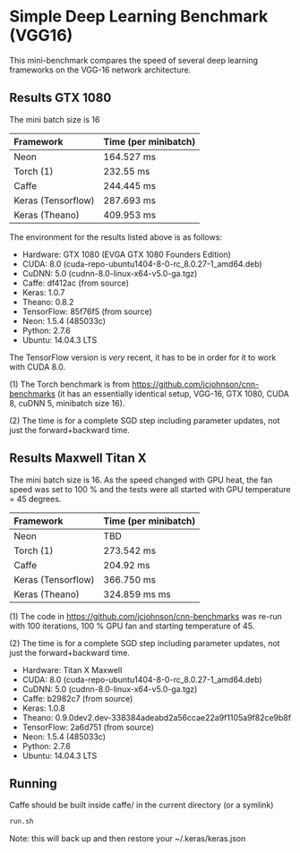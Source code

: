 # Simple Deep Learning Benchmark (VGG16)

This mini-benchmark compares the speed of several deep learning frameworks on the VGG-16 network architecture.

## Results GTX 1080

The mini batch size is 16

| Framework  | Time (per minibatch)  |
|:---|:---|
| Neon  | 164.527 ms  |
| Torch (1)  | 232.55 ms  |
| Caffe  | 244.445 ms  |
| Keras (Tensorflow)  | 287.693 ms  |
| Keras (Theano)  | 409.953 ms  |

The environment for the results listed above is as follows:

- Hardware: GTX 1080 (EVGA GTX 1080 Founders Edition)
- CUDA: 8.0 (cuda-repo-ubuntu1404-8-0-rc_8.0.27-1_amd64.deb)
- CuDNN: 5.0 (cudnn-8.0-linux-x64-v5.0-ga.tgz)
- Caffe: df412ac (from source)
- Keras: 1.0.7
- Theano: 0.8.2
- TensorFlow: 85f76f5 (from source)
- Neon: 1.5.4 (485033c)
- Python: 2.7.6
- Ubuntu: 14.04.3 LTS

The TensorFlow version is *very* recent, it has to be in order for it to work with CUDA 8.0.

(1) The Torch benchmark is from https://github.com/jcjohnson/cnn-benchmarks (it has an essentially identical setup, VGG-16, GTX 1080, CUDA 8, cuDNN 5, minibatch size 16).

(2) The time is for a complete SGD step including parameter updates, not just the forward+backward time.

## Results Maxwell Titan X

The mini batch size is 16. As the speed changed with GPU heat, the fan speed was set to 100 % and the tests were all started with GPU temperature = 45 degrees.

| Framework  | Time (per minibatch)  |
|:---|:---|
| Neon  | TBD  |
| Torch (1) | 273.542 ms  |
| Caffe  | 204.92 ms |
| Keras (Tensorflow)  | 366.750 ms  |
| Keras (Theano)  | 324.859 ms ms  |

(1) The code in https://github.com/jcjohnson/cnn-benchmarks was re-run with 100 iterations, 100 % GPU fan and starting temperature of 45.

(2) The time is for a complete SGD step including parameter updates, not just the forward+backward time.

- Hardware: Titan X Maxwell
- CUDA: 8.0 (cuda-repo-ubuntu1404-8-0-rc_8.0.27-1_amd64.deb)
- CuDNN: 5.0 (cudnn-8.0-linux-x64-v5.0-ga.tgz)
- Caffe: b2982c7 (from source)
- Keras: 1.0.8
- Theano: 0.9.0dev2.dev-338384adeabd2a56ccae22a9f1105a9f82ce9b8f
- TensorFlow:  2a6d751 (from source)
- Neon: 1.5.4 (485033c)
- Python: 2.7.6
- Ubuntu: 14.04.3 LTS

## Running

Caffe should be built inside caffe/ in the current directory (or a symlink)

```bash
run.sh
```

Note: this will back up and then restore your ~/.keras/keras.json

